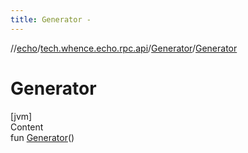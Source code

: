 ```yaml
---
title: Generator -
---
```

//[echo](../../index.md)/[tech.whence.echo.rpc.api](../index.md)/[Generator](index.md)/[Generator](-generator.md)



# Generator  
[jvm]  
Content  
fun [Generator](-generator.md)()  



